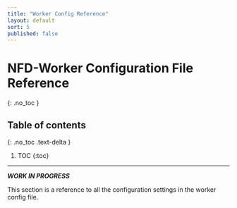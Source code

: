 ```yaml
---
title: "Worker Config Reference"
layout: default
sort: 5
published: false
---
```


# NFD-Worker Configuration File Reference
{: .no_toc }

## Table of contents
{: .no_toc .text-delta }

1. TOC
{:toc}

---

***WORK IN PROGRESS***

This section is a reference to all the configuration settings in the worker
config file.
